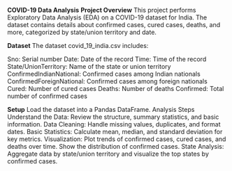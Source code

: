 **COVID-19 Data Analysis**
**Project Overview**
This project performs Exploratory Data Analysis (EDA) on a COVID-19 dataset for India. The dataset contains details about confirmed cases, cured cases, deaths, and more, categorized by state/union territory and date.

**Dataset**
The dataset covid_19_india.csv includes:

Sno: Serial number
Date: Date of the record
Time: Time of the record
State/UnionTerritory: Name of the state or union territory
ConfirmedIndianNational: Confirmed cases among Indian nationals
ConfirmedForeignNational: Confirmed cases among foreign nationals
Cured: Number of cured cases
Deaths: Number of deaths
Confirmed: Total number of confirmed cases

**Setup**
Load the dataset into a Pandas DataFrame.
Analysis Steps
Understand the Data: Review the structure, summary statistics, and basic information.
Data Cleaning: Handle missing values, duplicates, and format dates.
Basic Statistics: Calculate mean, median, and standard deviation for key metrics.
Visualization:
Plot trends of confirmed cases, cured cases, and deaths over time.
Show the distribution of confirmed cases.
State Analysis: Aggregate data by state/union territory and visualize the top states by confirmed cases.

